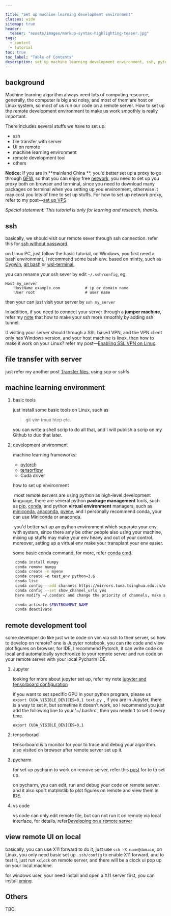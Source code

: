 ```yaml
---

title: "Set up machine learning development environment"
classes: wide
sitemap: true
header:
  teaser: "assets/images/markup-syntax-highlighting-teaser.jpg"
tags:
  - content
  - tutorial
toc: true
toc_label: "Table of Contents"
description: set up machine learning development environment, ssh, pytorch, conda
---
```

## background

Machine learning algorithm always need lots of computing resource, generally, the computer is big and noisy, and most of them are host on Linux system, so most of us run our code on a remote server. How to set up the remote development environment to make us work smoothly is really important.

There includes several stuffs we have to set up:

* ssh 
* file transfer with server
* UI on remote
* machine learning environment
* remote development tool
* others

**Notice:** If you are in **mainland China **, you'd better set up a proxy to go through [GFW](<https://en.wikipedia.org/wiki/Great_Firewall>), so that you can enjoy free <u>network</u>, you need to set up you proxy both on browser and terminal, since you need to download many packages on terminal when you setting up you environment, otherwise it may cost you lots of time to set up stuffs. For how to set up network proxy, refer to my post—[set up VPS](<https://dongdongbh.tech/blog/vps/>). 

*Special statement: This tutorial is only for learning and research, thanks.*

## ssh

basically, we should visit our remote sever through ssh connection. refer this for [ssh without password](<http://www.linuxproblem.org/art_9.html>). 

on Linux PC, just follow the basic tutorial, on Windows, you first need a bash environment, I recommend some bash env. based on mintty, such as [Cygwin](<http://cygwin.com/>), [git bash](<https://www.git-scm.com/downloads>) or [wsl-terminal](<https://github.com/goreliu/wsl-terminal>), 

you can rename your ssh sever by edit `~/.ssh/config`, eg.

```
Host my_server                       
    HostName example.com           # ip or domain name
    User root                      # user name
```

then your can just visit your server by `ssh my_server`

In addition, if you need to connect your server through a **jumper machine**, refer my [note](<https://dongdongbh.github.io/note/#/server>) that how to make your ssh more smoothly by adding ssh tunnel.

If visiting your server should through a SSL based VPN, and the VPN client only has Windows version, and your host machine is linux, then how to make it work on your Linux? refer my post—[Enabling SSL VPN on Linux](<https://dongdongbh.tech/enabling-ssl-VPN-on-linux/>).  

## file transfer with server

just refer my another post  [Transfer files](<https://dongdongbh.tech/markup/file-transport/>), using scp or sshfs.

## machine learning environment

1. basic tools

   just install some basic tools on Linux, such as 

   > git vim tmux htop etc.

   you can write a shell scrip to do all that, and I will publish a scrip on my Github to duo that later.

2. development environment

   machine learning frameworks:

   * [pytorch](<https://pytorch.org/get-started/locally/>)
   * [tensorflow](<https://www.tensorflow.org/install>)
   * Cuda driver

   how to set up environment

   ​	most remote servers are using python as high-level development language, there are several python **package management** tools, such as [pip](<https://pypi.org/project/pip/>), [conda](<https://docs.conda.io/en/latest/>), and python **virtual environment** managers, such as [miniconda](<https://docs.conda.io/en/latest/miniconda.html>), [anaconda](<https://docs.anaconda.com/>), [pyenv](<https://github.com/pyenv/pyenv>), and I personally recommend conda, your can use Miniconda or anaconda.

   ​	you'd better set up an python environment which separate  your env with system, since there amy be other people also using your machine, mixing up stuffs may make your env heavy and  out of your control. moreover, setting up a virtual env make your transplant your env easier.

   some basic conda command, for more, refer [conda cmd](<https://docs.conda.io/projects/conda/en/latest/commands.html>).

   ```bash
    conda install numpy
    conda remove numpy
    conda create -n myenv
    conda create –n test_env python=3.6
    conda list
    conda config --add channels https://mirrors.tuna.tsinghua.edu.cn/anaconda/pkgs/free/
    conda config --set show_channel_urls yes
    here modify ~/.condarc and change the priority of channels, make sure the new added channel is first! 
    
    conda activate $ENVIRONMENT_NAME
    conda deactivate
   ```

## remote development tool

some developer do like just write code on vim via ssh to their server, so how to develop on remote? one is Jupyter notebook, you can rite code and view plot figures on browser, for IDE, I recommend Pytorch, it can write code on local and automatically synchronize to your remote server and run code on your remote server with your local Pycharm IDE.

1. Jupyter 

   looking for more about jupyter set up, refer my note [jupyter and tensorboard configuration](<https://dongdongbh.github.io/note/#/remote-visit-https>)

   if you want to set specific GPU in your python program, please us `export CUDA_VISIBLE_DEVICES=0,1 text.py `, if you are in Jupyter, there is a way to set it, but sometime it doesn't work, so I recommend you just add the following line to your '~/.bashrc', then you needn't to set it every time.

   ```
   export CUDA_VISIBLE_DEVICES=0,1 
   ```

2. tensorborad 

   tensorboard is a monitor for your to trace and debug your algorithm. also visited on browser after remote server set up it.

3. pycharm

   for set up pycharm to work on remove server, refer this [post](<https://medium.com/@erikhallstrm/work-remotely-with-pycharm-tensorflow-and-ssh-c60564be862d>) for to to set up.

   on pycharm, you can edit, run and debug your code on remote server. and it also sport matplotlib to plot figures on remote and view them in IDE.

4. vs code

   vs code can only edit remote file, but can not run it on remote via local interface, for details, refer[Developing on a remote server](<https://matttrent.com/remote-development/>)

## view remote UI on local

basically, you can use X11 forward to do it, just use `ssh -X name@domain`, on Linux, you only need basic set up `.ssh/config` to enable X11 forward, and to test it, just run `xclock`   on remote server, and there will be a clock ui pop up on your local machine.

for windows user, your need install and open a X11 server first, you can install [xming](<http://www.straightrunning.com/XmingNotes/>).

## Others

TBC.





 